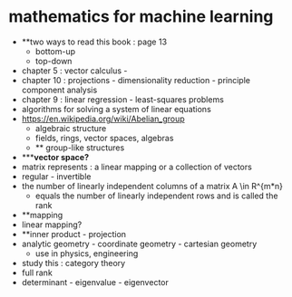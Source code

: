 # mathematics for machine learning
- **two ways to read this book : page 13
    - bottom-up
    - top-down
- chapter 5 : vector calculus - 
- chapter 10 : projections - dimensionality reduction - principle component analysis
- chapter 9 : linear regression - least-squares problems
- algorithms for solving a system of linear equations
- https://en.wikipedia.org/wiki/Abelian_group
    - algebraic structure
    - fields, rings, vector spaces, algebras
    - ** group-like structures
- *****vector space?**
- matrix represents : a linear mapping or a collection of vectors
- regular - invertible
- the number of linearly independent columns of a matrix A \in R^{m*n}
    - equals the number of linearly independent rows and is called the rank
- **mapping
- linear mapping?
- **inner product - projection
- analytic geometry - coordinate geometry - cartesian geometry
    - use in physics, engineering
- study this : category theory
- full rank
- determinant - eigenvalue - eigenvector

